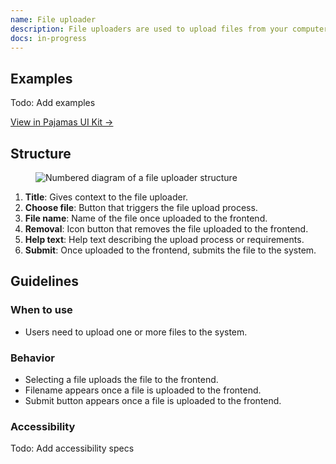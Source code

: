 ```yaml
---
name: File uploader
description: File uploaders are used to upload files from your computer or device. The accepted file types will be determined by the context of the file uploader.
docs: in-progress
---
```


## Examples

Todo: Add examples

[View in Pajamas UI Kit →](https://www.figma.com/file/qEddyqCrI7kPSBjGmwkZzQ/Component-library?node-id=8000%3A0)

## Structure

<figure class="figure" role="figure" aria-label="File uploader structure">
  <img class="figure-img" src="/img/file-uploader-structure.svg" alt="Numbered diagram of a file uploader structure" role="img" />
</figure>

1. **Title**: Gives context to the file uploader.
1. **Choose file**: Button that triggers the file upload process.
1. **File name**: Name of the file once uploaded to the frontend.
1. **Removal**: Icon button that removes the file uploaded to the frontend.
1. **Help text**: Help text describing the upload process or requirements.
1. **Submit**: Once uploaded to the frontend, submits the file to the system.

## Guidelines

### When to use

- Users need to upload one or more files to the system.

### Behavior

- Selecting a file uploads the file to the frontend.
- Filename appears once a file is uploaded to the frontend.
- Submit button appears once a file is uploaded to the frontend.

### Accessibility

Todo: Add accessibility specs
